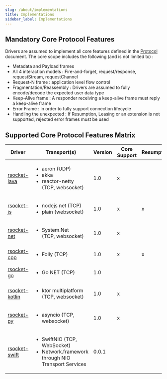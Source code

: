 ```yaml
---
slug: /about/implementations
title: Implementations
sidebar_label: Implementations
---
```


## Mandatory Core Protocol Features

Drivers are assumed to implement all core features defined in the [Protocol](protocol.md) document.
The core scope includes the following (and is not limited to) :

- Metadata and Payload frames
- All 4 interaction models : Fire-and-forget, request/response, requestStream, requestChannel
- Request-N frame : application level flow control
- Fragmentation/Reassembly : Drivers are assumed to fully encode/decode the expected user data type
- Keep-Alive frame : A responder receiving a keep-alive frame must reply a keep-alive frame
- Error Frame : in order to fully support connection lifecycle
- Handling the unexpected : If Resumption, Leasing or an extension is not supported, rejected error frames must be used

## Supported Core Protocol Features Matrix

| Driver                                                      | Transport(s)                                                                                         | Version | Core Support | Resumption | Leasing | RPC |
| ----------------------------------------------------------- | ---------------------------------------------------------------------------------------------------- | ------- | ------------ | ---------- | ------- | --- |
| [rsocket-java](https://github.com/rsocket/rsocket-java)     | <ul><li>aeron (UDP)</li><li>akka</li><li>reactor-netty <br />(TCP, websocket)</li></ul>              | 1.0     | x            |            | x       | x   |
| [rsocket-js](https://github.com/rsocket/rsocket-js)         | <ul><li>nodejs net (TCP)</li><li>plain (websocket)</li></ul>                                         | 1.0     | x            | x          |         | x   |
| [rsocket-net](https://github.com/rsocket/rsocket-net)       | <ul><li>System.Net <br />(TCP, websocket)</li></ul>                                                  | 1.0     | x            |            |         | x   |
| [rsocket-cpp](https://github.com/rsocket/rsocket-cpp)       | <ul><li>Folly (TCP)</li></ul>                                                                        | 1.0     | x            | x          |         |     |
| [rsocket-go](https://github.com/rsocket/rsocket-go)         | <ul><li>Go NET (TCP)</li></ul>                                                                       | 1.0     |              |            |         |     |
| [rsocket-kotlin](https://github.com/rsocket/rsocket-kotlin) | <ul><li>ktor multiplatform<br />(TCP, websocket)</li></ul>                                           | 1.0     | x            |            |         |     |
| [rsocket-py](https://github.com/rsocket/rsocket-py)         | <ul><li>asyncio (TCP, websocket)</li></ul>                                                           | 1.0     | x            |            | x       |     |
| [rsocket-swift](https://github.com/rsocket/rsocket-swift)   | <ul><li>SwiftNIO (TCP, WebSocket)</li><li>Network.framework through NIO Transport Services</li></ul> | 0.0.1   |              |            |         |     |
